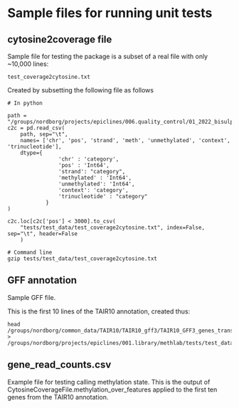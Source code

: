 # Sample files for running unit tests

## cytosine2coverage file

Sample file for testing the package is a subset of a real file with only ~10,000 lines:
```
test_coverage2cytosine.txt
```

Created by subsetting the following file as follows
```
# In python

path = "/groups/nordborg/projects/epiclines/006.quality_control/01_2022_bisulphite_protocol/04_output/30x_col0/bismark_meths/cx_report/220842_ATGTTGTTGGCAATCTATGA_S9_R1_001_val_1_bismark_bt2_pe.deduplicated.CX_report.txt.gz"
c2c = pd.read_csv(
    path, sep="\t",
    names= ['chr', 'pos', 'strand', 'meth', 'unmethylated', 'context', 'trinucleotide'],
    dtype={
                'chr' : 'category',
                'pos' : 'Int64',
                'strand': "category",
                'methylated' : 'Int64',
                'unmethylated': 'Int64',
                'context': 'category',
                'trinucleotide' : "category"
            }
)

c2c.loc[c2c['pos'] < 3000].to_csv(
    "tests/test_data/test_coverage2cytosine.txt", index=False, sep="\t", header=False
    )

# Command line
gzip tests/test_data/test_coverage2cytosine.txt
```

## GFF annotation

Sample GFF file.

This is the first 10 lines of the TAIR10 annotation, created thus:

```
head /groups/nordborg/common_data/TAIR10/TAIR10_gff3/TAIR10_GFF3_genes_transposons.gff > /groups/nordborg/projects/epiclines/001.library/methlab/tests/test_data/test_TAIR10_GFF3_genes_transposons.gff
```

## gene_read_counts.csv

Example file for testing calling methylation state.
This is the output of CytosineCoverageFile.methylation_over_features applied to
the first ten genes from the TAIR10 annotation.